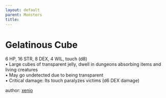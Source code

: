```yaml
---
layout: default
parent: Monsters 
title: 
--- 
```

# Gelatinous Cube
6 HP, 16 STR, 8 DEX, 4 WIL, touch (d8)  
• Large cubes of transparent jelly, dwell in dungeons absorbing items and living creatures  
• May go undetected due to being transparent  
• Critical damage: Its touch paralyzes victims (d6 DEX damage)  




author: [xenio](https://xenioinabottle.blogspot.com/2021/02/classic-monsters-for-cairnito-part-1.html) 


